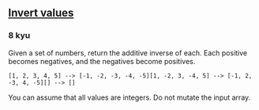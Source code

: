 <h2><a href=https://www.codewars.com/kata/5899dc03bc95b1bf1b0000ad/train/javascript target="_blank">Invert values</a></h2><h3>8 kyu</h3><p>Given a set of numbers, return the additive inverse of each. Each positive becomes negatives, and the negatives become positives.</p><pre><code>[1, 2, 3, 4, 5] --&gt; [-1, -2, -3, -4, -5][1, -2, 3, -4, 5] --&gt; [-1, 2, -3, 4, -5][] --&gt; []</code></pre><p>You can assume that all values are integers. Do not mutate the input array.</p>